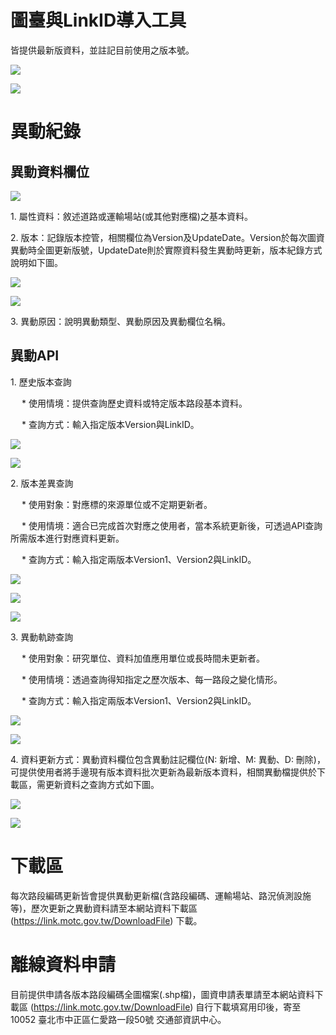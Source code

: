 # 圖臺與LinkID導入工具

皆提供最新版資料，並註記目前使用之版本號。

![](006.png)

![](007.png)


# 異動紀錄

## 異動資料欄位

![](001.png)

1\. 屬性資料：敘述道路或運輸場站(或其他對應檔)之基本資料。

2\. 版本：記錄版本控管，相關欄位為Version及UpdateDate。Version於每次圖資異動時全圖更新版號，UpdateDate則於實際資料發生異動時更新，版本紀錄方式說明如下圖。

![](003.png)

![](004.png)

3\. 異動原因：說明異動類型、異動原因及異動欄位名稱。


## 異動API

1\. 歷史版本查詢

&emsp; * 使用情境：提供查詢歷史資料或特定版本路段基本資料。

&emsp; * 查詢方式：輸入指定版本Version與LinkID。

![](008.PNG)

![](008-1.png)


2\. 版本差異查詢

&emsp; * 使用對象：對應標的來源單位或不定期更新者。

&emsp; * 使用情境：適合已完成首次對應之使用者，當本系統更新後，可透過API查詢所需版本進行對應資料更新。

&emsp; * 查詢方式：輸入指定兩版本Version1、Version2與LinkID。

![](009.png)

![](009-1.png)

![](009-2.png)


3\. 異動軌跡查詢

&emsp; * 使用對象：研究單位、資料加值應用單位或長時間未更新者。

&emsp; * 使用情境：透過查詢得知指定之歷次版本、每一路段之變化情形。

&emsp; * 查詢方式：輸入指定兩版本Version1、Version2與LinkID。

![](010.PNG)

![](010-1.png)


4\. 資料更新方式：異動資料欄位包含異動註記欄位(N: 新增、M: 異動、D: 刪除)，可提供使用者將手邊現有版本資料批次更新為最新版本資料，相關異動檔提供於下載區，需更新資料之查詢方式如下圖。

![](011.PNG)

![](012.PNG)


# 下載區

每次路段編碼更新皆會提供異動更新檔(含路段編碼、運輸場站、路況偵測設施等)，歷次更新之異動資料請至本網站資料下載區 (https://link.motc.gov.tw/DownloadFile) 下載。

# 離線資料申請

目前提供申請各版本路段編碼全圖檔案(.shp檔)，圖資申請表單請至本網站資料下載區 (https://link.motc.gov.tw/DownloadFile) 自行下載填寫用印後，寄至 10052 臺北市中正區仁愛路一段50號 交通部資訊中心。
